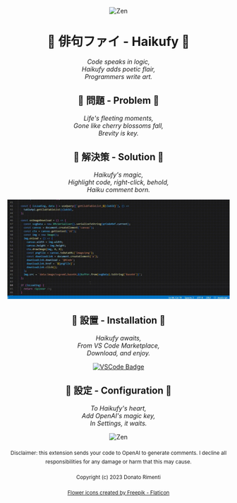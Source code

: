 <div align="center">

![Zen](https://i.pinimg.com/originals/73/89/9e/73899e79c2ce1b7c766e18610e30955e.gif)

# :cherry_blossom: 俳句ファイ - Haikufy :cherry_blossom:

_Code speaks in logic,_  
_Haikufy adds poetic flair,_  
_Programmers write art._

## :cherry_blossom: 問題 - Problem :cherry_blossom:

_Life's fleeting moments,_  
_Gone like cherry blossoms fall,_  
_Brevity is key._

## :cherry_blossom: 解決策 - Solution :cherry_blossom:

_Haikufy's magic,_  
_Highlight code, right-click, behold,_  
_Haiku comment born._

![Demo](https://raw.githubusercontent.com/aurasphere/haikufy/main/assets/haikufy-demo.gif)

## :cherry_blossom: 設置 - Installation :cherry_blossom:

_Haikufy awaits,_  
_From VS Code Marketplace,_  
_Download, and enjoy._

[![VSCode Badge](https://img.shields.io/visual-studio-marketplace/v/aurasphere.haikufy)](https://marketplace.visualstudio.com/items?itemName=aurasphere.haikufy)

## :cherry_blossom: 設定 - Configuration :cherry_blossom:

_To Haikufy's heart,_  
_Add OpenAI's magic key,_  
_In Settings, it waits._

![Zen](https://i.imgur.com/NMk4AH5.gif)

<sub>Disclaimer: this extension sends your code to OpenAI to generate comments. I decline all responsibilities for any damage or harm that this may cause.</sub>

<sub>Copyright (c) 2023 Donato Rimenti</sub>

<sub><a href="https://www.flaticon.com/free-icons/flower" title="flower icons">Flower icons created by Freepik - Flaticon</a></sub>

</div>

